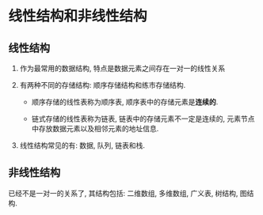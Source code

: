 # 线性结构和非线性结构


<!--more-->



## 线性结构

1. 作为最常用的数据结构, 特点是数据元素之间存在一对一的线性关系

2. 有两种不同的存储结构: 顺序存储结构和练市存储结构. 

   * 顺序存储的线性表称为顺序表, 顺序表中的存储元素是**连续的**. 

   * 链式存储的线性表称为链表, 链表中的存储元素不一定是连续的, 元素节点中存放数据元素以及相邻元素的地址信息. 

3. 线性结构常见的有: 数据, 队列, 链表和栈. 



## 非线性结构

已经不是一对一的关系了, 其结构包括: 二维数组, 多维数组, 广义表, 树结构, 图结构. 

